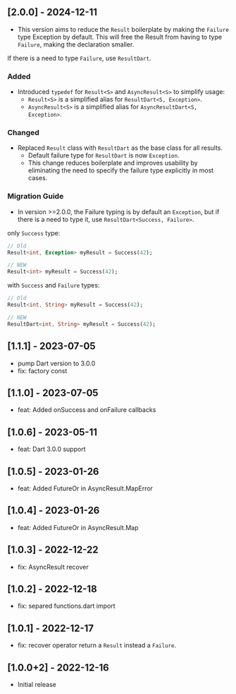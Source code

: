 ## [2.0.0] - 2024-12-11

- This version aims to reduce the `Result` boilerplate by making the `Failure` type Exception by default. This will free the Result from having to type `Failure`, making the declaration smaller.

If there is a need to type `Failure`, use `ResultDart`.

### Added
- Introduced `typedef` for `Result<S>` and `AsyncResult<S>` to simplify usage:
  - `Result<S>` is a simplified alias for `ResultDart<S, Exception>`.
  - `AsyncResult<S>` is a simplified alias for `AsyncResultDart<S, Exception>`.

### Changed
- Replaced `Result` class with `ResultDart` as the base class for all results.
  - Default failure type for `ResultDart` is now `Exception`.
  - This change reduces boilerplate and improves usability by eliminating the need to specify the failure type explicitly in most cases.


### Migration Guide
- In version >=2.0.0, the Failure typing is by default an `Exception`, but if there is a need to type it, use `ResultDart<Success, Failure>`.

only `Success` type:
```dart
// Old
Result<int, Exception> myResult = Success(42);

// NEW
Result<int> myResult = Success(42);

```

with `Success` and `Failure` types:
```dart
// Old
Result<int, String> myResult = Success(42);

// NEW
ResultDart<int, String> myResult = Success(42);

```


## [1.1.1] - 2023-07-05

* pump Dart version to 3.0.0
* fix: factory const

## [1.1.0] - 2023-07-05

* feat: Added onSuccess and onFailure callbacks

## [1.0.6] - 2023-05-11

* feat: Dart 3.0.0 support

## [1.0.5] - 2023-01-26

* feat: Added FutureOr in AsyncResult.MapError

## [1.0.4] - 2023-01-26

* feat: Added FutureOr in AsyncResult.Map

## [1.0.3] - 2022-12-22

* fix: AsyncResult recover

## [1.0.2] - 2022-12-18

* fix: separed functions.dart import

## [1.0.1] - 2022-12-17

* fix: recover operator return a `Result` instead a `Failure`.

## [1.0.0+2] - 2022-12-16

* Initial release

